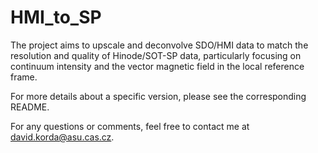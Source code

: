 # HMI_to_SP

The project aims to upscale and deconvolve SDO/HMI data to match the resolution and quality of Hinode/SOT-SP data, particularly focusing on continuum intensity and the vector magnetic field in the local reference frame.

For more details about a specific version, please see the corresponding README.

For any questions or comments, feel free to contact me at david.korda@asu.cas.cz.
